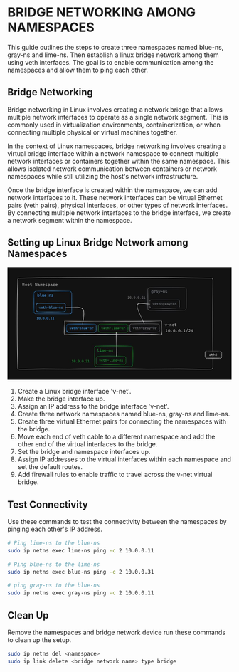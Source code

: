 # BRIDGE NETWORKING AMONG NAMESPACES

This guide outlines the steps to create three namespaces named blue-ns, gray-ns and lime-ns. Then establish a linux bridge network among them using veth interfaces. The goal is to enable communication among the namespaces and allow them to ping each other.

## Bridge Networking

Bridge networking in Linux involves creating a network bridge that allows multiple network interfaces to operate as a single network segment. This is commonly used in virtualization environments, containerization, or when connecting multiple physical or virtual machines together.

In the context of Linux namespaces, bridge networking involves creating a virtual bridge interface within a network namespace to connect multiple network interfaces or containers together within the same namespace. This allows isolated network communication between containers or network namespaces while still utilizing the host's network infrastructure.

Once the bridge interface is created within the namespace, we can add network interfaces to it. These network interfaces can be virtual Ethernet pairs (veth pairs), physical interfaces, or other types of network interfaces. By connecting multiple network interfaces to the bridge interface, we create a network segment within the namespace.

## Setting up Linux Bridge Network among Namespaces

![alt text](./images/bridge.png)

1. Create a Linux bridge interface 'v-net'.
2. Make the bridge interface up.
3. Assign an IP address to the bridge interface 'v-net'.
4. Create three network namespaces named blue-ns, gray-ns and lime-ns.
5. Create three virtual Ethernet pairs for connecting the namespaces with the bridge.
6. Move each end of veth cable to a different namespace and add the other end of the virtual interfaces to the bridge.
7. Set the bridge and namespace interfaces up.
8. Assign IP addresses to the virtual interfaces within each namespace and set the default routes.
9. Add firewall rules to enable traffic to travel across the v-net virtual bridge.

## Test Connectivity

Use these commands to test the connectivity between the namespaces by pinging each other's IP address.

```bash
# Ping lime-ns to the blue-ns
sudo ip netns exec lime-ns ping -c 2 10.0.0.11
```
```bash
# Ping blue-ns to the lime-ns
sudo ip netns exec blue-ns ping -c 2 10.0.0.31
```
```bash
# ping gray-ns to the blue-ns
sudo ip netns exec gray-ns ping -c 2 10.0.0.11
```

## Clean Up

Remove the namespaces and bridge network device run these commands to clean up the setup.

```bash
sudo ip netns del <namespace>
sudo ip link delete <bridge network name> type bridge
```
